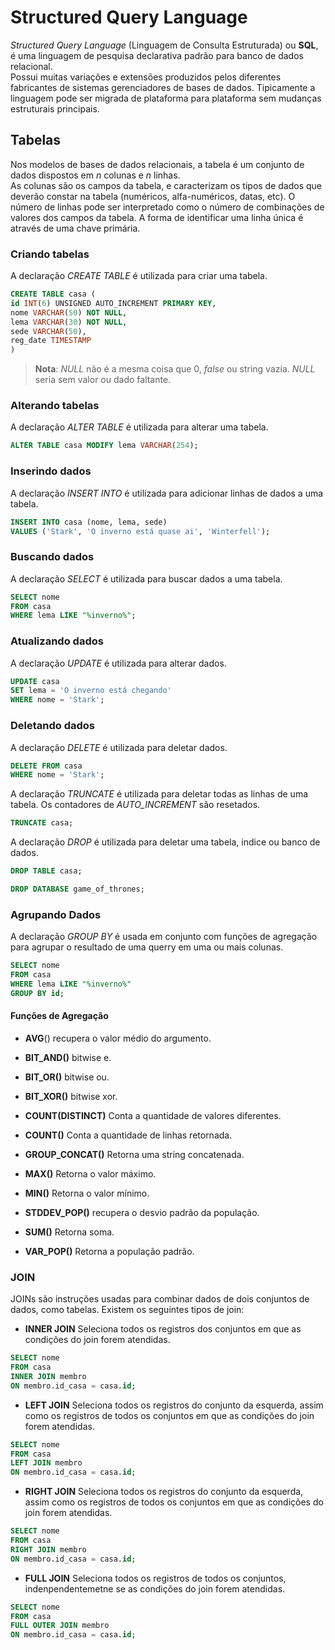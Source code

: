 # Structured Query Language

*Structured Query Language* (Linguagem de Consulta Estruturada) ou **SQL**, é uma linguagem de pesquisa declarativa padrão para banco de dados relacional.  
 Possui muitas variações e extensões produzidos pelos diferentes fabricantes de sistemas gerenciadores de bases de dados. Tipicamente a linguagem pode ser migrada de plataforma para plataforma sem mudanças estruturais principais.

 ## Tabelas

 Nos modelos de bases de dados relacionais, a tabela é um conjunto de dados dispostos em *n* colunas e *n* linhas.  
 As colunas são os campos da tabela, e caracterizam os tipos de dados que deverão constar na tabela (numéricos, alfa-numéricos, datas, etc). O número de linhas pode ser interpretado como o número de combinações de valores dos campos da tabela. A forma de identificar uma linha única é através de uma chave primária.

### Criando tabelas

 A declaração *CREATE TABLE* é utilizada para criar uma tabela.  
 ````SQL
 CREATE TABLE casa (
id INT(6) UNSIGNED AUTO_INCREMENT PRIMARY KEY,
nome VARCHAR(50) NOT NULL,
lema VARCHAR(30) NOT NULL,
sede VARCHAR(50),
reg_date TIMESTAMP
)
 ````
>**Nota**: *NULL* não é a mesma coisa que 0, *false* ou string vazia. *NULL* seria sem valor ou dado faltante.

### Alterando tabelas

A declaração *ALTER TABLE* é utilizada para alterar uma tabela.  
````SQL
ALTER TABLE casa MODIFY lema VARCHAR(254);
````

### Inserindo dados

A declaração *INSERT INTO* é utilizada para adicionar linhas de dados a uma tabela.  
````SQL
INSERT INTO casa (nome, lema, sede)
VALUES ('Stark', 'O inverno está quase ai', 'Winterfell');
````

### Buscando dados

A declaração *SELECT* é utilizada para buscar dados a uma tabela.  
````SQL
SELECT nome
FROM casa
WHERE lema LIKE "%inverno%";
````

### Atualizando dados

A declaração *UPDATE* é utilizada para alterar dados.  
````SQL
UPDATE casa
SET lema = 'O inverno está chegando'
WHERE nome = 'Stark';
````

### Deletando dados

A declaração *DELETE* é utilizada para deletar dados.  
````SQL
DELETE FROM casa
WHERE nome = 'Stark';
````

A declaração *TRUNCATE* é utilizada para deletar todas as linhas de uma tabela. Os contadores de *AUTO_INCREMENT* são resetados.  
````SQL
TRUNCATE casa;
````

A declaração *DROP* é utilizada para deletar uma tabela, indice ou banco de dados.  
````SQL
DROP TABLE casa;

DROP DATABASE game_of_thrones;
````

### Agrupando Dados

A declaração *GROUP BY* é usada em conjunto com funções de agregação para agrupar o resultado de uma querry em uma ou mais colunas.
````SQL
SELECT nome
FROM casa
WHERE lema LIKE "%inverno%"
GROUP BY id;
````

#### Funções de Agregação
* **AVG**()
recupera o valor médio do argumento.

* **BIT_AND()**
bitwise e.

* **BIT_OR()**
bitwise ou.

* **BIT_XOR()**
bitwise xor.

* **COUNT(DISTINCT)**
Conta a quantidade de valores diferentes.

* **COUNT()**
Conta a quantidade de linhas retornada.

* **GROUP_CONCAT()**
Retorna uma string concatenada.

* **MAX()**
Retorna o valor máximo.

* **MIN()**
Retorna o valor mínimo.

* **STDDEV_POP()**
recupera o desvio padrão da população.

* **SUM()**
Retorna soma.

* **VAR_POP()**
Retorna a população padrão.

### JOIN
JOINs são instruções usadas para combinar dados de dois conjuntos de dados, como tabelas.
Existem os seguintes tipos de join:

* **INNER JOIN**
Seleciona todos os registros dos conjuntos em que as condições do join forem atendidas.
````SQL
SELECT nome
FROM casa
INNER JOIN membro
ON membro.id_casa = casa.id;
````

* **LEFT JOIN**
Seleciona todos os registros do conjunto da esquerda, assim como os registros de todos os conjuntos em que as condições do join forem atendidas.
````SQL
SELECT nome
FROM casa
LEFT JOIN membro
ON membro.id_casa = casa.id;
````

* **RIGHT JOIN**
Seleciona todos os registros do conjunto da esquerda, assim como os registros de todos os conjuntos em que as condições do join forem atendidas.
````SQL
SELECT nome
FROM casa
RIGHT JOIN membro
ON membro.id_casa = casa.id;
````

* **FULL JOIN**
Seleciona todos os registros de todos os conjuntos, indenpendentemetne se as condições do join forem atendidas.
````SQL
SELECT nome
FROM casa
FULL OUTER JOIN membro
ON membro.id_casa = casa.id;
````
